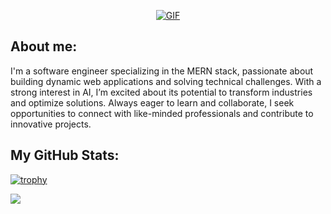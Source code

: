 <p align="center">
  <a href="https://github.com/DenverCoder1/readme-typing-svg"><img alt="GIF" src="https://readme-typing-svg.herokuapp.com/?lines=Hello,+I'm+Sachini+Dissanayaka!&color=99b3ff&size=22&duration=8000"/></a>
</p>  

<!-- <h2 align="center"><img alt="GIF" src="/img/code.gif?raw=true" width="65%" height="auto" /></h2>    -->

## About me:
<p>I'm a software engineer specializing in the MERN stack, passionate about building dynamic web applications and solving technical challenges. With a strong interest in AI, I’m excited about its potential to transform industries and optimize solutions. Always eager to learn and collaborate, I seek opportunities to connect with like-minded professionals and contribute to innovative projects. </p>

## My GitHub Stats:
<!--<img
   src="https://github-readme-stats.vercel.app/api?username=ChathurikaDissanayaka&show_icons=true&theme=tokyonight" 
/>  -->

[![trophy](https://github-profile-trophy.vercel.app/?username=ChathurikaDissanayaka&theme=tokyonight)](https://github.com/ryo-ma/github-profile-trophy) 

<!--## Languages and Tools:-->
<img 
   src="https://github-readme-stats.vercel.app/api/top-langs/?username=ChathurikaDissanayaka&show_icons=true&theme=tokyonight&layout=compact&langs_count=10" 
/>

<!-- ## A Random Meme: 
<img src='https://random-memer.herokuapp.com/' title="Meme" alt="Please refresh the page if the meme doesn't show up."> -->

<!-- ## Developer Quotes:
[![Readme Quotes](https://quotes-github-readme.vercel.app/api?)](https://github.com/piyushsuthar/github-readme-quotes)  
-->
<!--
## Connect with me:
<a href="https://www.linkedin.com/in/sachini-dissanayaka-373402197/"><img src="/img/in.png" width=48px height=48px></a>
<a href="https://twitter.com/Iam_S4ch1"><img src="/img/tw.png" width=48px height=48px></a> 
<a href="https://www.hackerrank.com/SachiChathu"><img src="/img/hr.png" width=50px height=50px></a> 
<a href="https://codepen.io/S4ch1"><img src="/img/cp.png" width=50px height=50px></a>
-->

<!--<h1 align="center">Hello World! <img src="https://raw.githubusercontent.com/MartinHeinz/MartinHeinz/master/wave.gif" width="30px"></h1> -->
<!-- <h1 align="center">Hi <img src="https://raw.githubusercontent.com/MartinHeinz/MartinHeinz/master/wave.gif" width="30px">, I'm Sachini Dissanayaka (S4ch1)</h1> -->

<!-- 🔵🔵🔵🔵🔵🔵🔵🔵🔵🔵🔵🔵🔵🔵🔵 -->
<!-- ### <img src="/img/in.png" width=15px height=15px> [LinkedIn](https://www.linkedin.com/in/sachini-dissanayaka-373402197/)
### <img src="/img/tw.png" width=15px height=15px> [Twitter](https://twitter.com/Iam_S4ch1)
### <img src="/img/HackerRank.png" width=20px height=20px> [HackerRank](https://www.hackerrank.com/SachiChathu)
### <img src="/img/codepen.png" width=20px height=20px> [CodePen](https://codepen.io/S4ch1) -->

<!-- <a src="https://twitter.com/Iam_S4ch1"><img src="/img/twitter.png" width=30px height=30px></a> -->
<!-- <a src="https://www.linkedin.com/in/sachini-dissanayaka-373402197/"><img src="/img/linkedin.png" width=30px height=30px></a> -->

<!-- ### <img src="/img/linkedin.png" width=20px height=20px> [LinkedIn](https://www.linkedin.com/in/sachini-dissanayaka-373402197/) -->
<!-- ### <img src="/img/twitter.png" width=20px height=20px> [Twitter](https://twitter.com/Iam_S4ch1) -->

<!--
**ChathurikaDissanayaka/ChathurikaDissanayaka** is a ✨ _special_ ✨ repository because its `README.md` (this file) appears on your GitHub profile.

Here are some ideas to get you started:

- 🔭 I’m currently working on ...
- 🌱 I’m currently learning ...
- 👯 I’m looking to collaborate on ...
- 🤔 I’m looking for help with ...
- 💬 Ask me about ...
- 📫 How to reach me: ...
- 😄 Pronouns: ...
- ⚡ Fun fact: ...
-->

<!-- 🔹blush .design
🔹drawkit. io
🔹humaaans. com
🔹icons8. com
🔹iconscout. com
🔹illustrations. co
🔹iradesign. io
🔹isometric .online
🔹manypixels. co
🔹openpeeps. com
🔹pixeltrue. com
🔹storyset. com
🔹undraw. co -->
